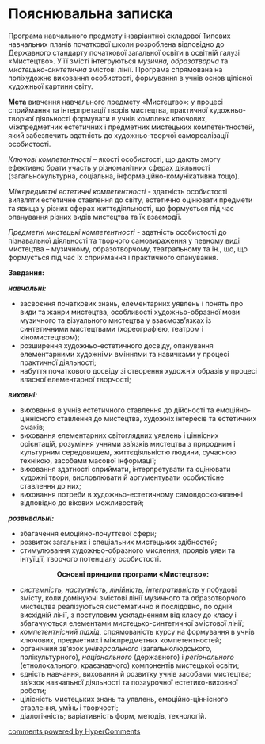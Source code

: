 <div id="hypercomments_widget" class="js-hypercomments-widget invisible"></div>

Пояснювальна записка
=============================================
<p>Програма навчального предмету інваріантної складової Типових навчальних планів початкової школи розроблена відповідно до Державного стандарту початкової загальної освіти в освітній галузі «Мистецтво». У її змісті інтегруються <i>музична, образотворча</i> та <i>мистецько-синтетична</i> змістові лінії. Програма спрямована на поліхудожнє виховання особистості, формування в учнів основ цілісної художньої картини світу.</p>
<p><b>Мета</b> вивчення навчального предмету «Мистецтво»: у процесі сприймання та інтерпретації творів мистецтва, практичної художньо-творчої діяльності формувати в учнів комплекс ключових, міжпредметних естетичних і предметних мистецьких компетентностей, який забезпечить здатність до художньо-творчої самореалізації особистості.</p>
<p><i>Ключові компетентності</i> – якості особистості, що дають змогу ефективно брати участь у різноманітних сферах діяльності (загальнокультурна, соціальна, інформаційно-комунікативна тощо).</p>
<p><i>Міжпредметні естетичні компетентності</i> - здатність особистості виявляти естетичне ставлення до світу, естетично оцінювати предмети та явища у різних сферах життєдіяльності, що формується під час опанування різних видів мистецтва та їх взаємодії.</p>
<p><i>Предметні мистецькі компетентності</i> - здатність особистості до пізнавальної діяльності та творчого самовираження у певному виді мистецтва –  музичному, образотворчому, театральному та ін., що, що формується під час їх сприймання і практичного опанування.</p>
<p><b>Завдання:</b></p> 
<p><b><i>навчальні:</i></b></p>
<ul type="disk">
<li>
засвоєння  початкових  знань, елементарних уявлень і понять про види та жанри мистецтва, особливості художньо-образної мови музичного та візуального мистецтва у взаємозв’язках із синтетичними мистецтвами (хореографією, театром і кіномистецтвом);
</li>
<li>
розширення художньо-естетичного досвіду, опанування елементарними художніми  вміннями та навичками у процесі практичної діяльності;
</li>
<li>
набуття початкового досвіду зі створення художніх образів у процесі власної елементарної творчості;
</li>
</ul>
<p><b><i>виховні:</i></b></p>
<ul type="disk">
<li>
виховання в учнів естетичного ставлення до дійсності та емоційно-ціннісного ставлення до мистецтва, художніх інтересів та естетичних смаків;
</li>
<li>
виховання елементарних світоглядних уявлень і ціннісних орієнтацій, розуміння учнями зв’язків мистецтва з природним і культурним середовищем, життєдіяльністю людини, сучасною технікою, засобами масової інформації;
</li>
<li>
виховання здатності сприймати, інтерпретувати та оцінювати художні твори, висловлювати й аргументувати особистісне ставлення до них;
</li>
<li>
виховання потреби в художньо-естетичному самовдосконаленні відповідно до вікових можливостей;
</li>
</ul>
<p><b><i>розвивальні:</i></b></p>
<ul type="disk">
<li>
збагачення емоційно-почуттєвої сфери;
</li>
<li>
розвиток загальних і спеціальних мистецьких здібностей;
</li>
<li>
стимулювання художньо-образного мислення, проявів уяви та інтуїції, творчого потенціалу особистості.
</li>
</ul>
<center><b>Основні принципи програми «Мистецтво»:</b></center>
<ul type="disk">
<li>
<i>системність, наступність, лінійність, інтегративність</i> у побудові змісту, коли домінуючі змістові лінії музичного та образотворчого мистецтва реалізуються систематично й послідовно, по одній висхідній лінії, з поступовим ускладненням від класу до класу і збагачуються елементами мистецько-синтетичної змістової лінії;
</li>
<li>
<i>компетентнісний підхід</i>, спрямованість курсу на формування в учнів ключових, предметних і міжпредметних компетентностей;
</li>
<li>
органічний зв’язок <i>універсального</i> (загальнолюдського, полікультурного), <i>національного</i> (державного) і <i>регіонального</i> (етнолокального, краєзнавчого) компонентів мистецької освіти;
</li>
<li>
єдність навчання, виховання й розвитку учнів засобами мистецтва; зв’язок навчальної діяльності та позаурочної естетико-виховної роботи;
</li>
<li>
цілісність мистецьких знань та уявлень, емоційно-ціннісного ставлення, умінь і творчості;
</li>
<li>
діалогічність; варіативність форм, методів, технологій.
</li>
</ul>

<div class="js-hypercomments-container">
<a href="http://hypercomments.com" class="hc-link" title="comments widget">comments powered by HyperComments</a>
</div>